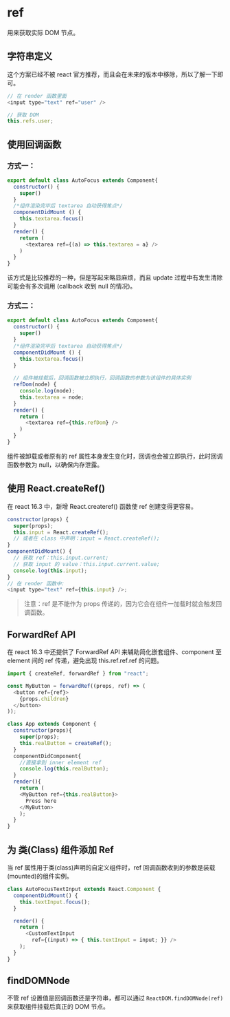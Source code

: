 # ref
用来获取实际 DOM 节点。

## 字符串定义
这个方案已经不被 react 官方推荐，而且会在未来的版本中移除，所以了解一下即可。

``` js
// 在 render 函数里面
<input type="text" ref="user" />

// 获取 DOM
this.refs.user;
```

## 使用回调函数
### 方式一：
``` js
export default class AutoFocus extends Component{
  constructor() {
    super()
  }
  /*组件渲染完毕后 textarea 自动获得焦点*/ 
  componentDidMount () {
    this.textarea.focus()
  }
  render() {
    return (
      <textarea ref={(a) => this.textarea = a} />
    )
  }
}
```

该方式是比较推荐的一种，但是写起来略显麻烦，而且 update 过程中有发生清除可能会有多次调用 (callback 收到 null 的情况)。

### 方式二：
``` js
export default class AutoFocus extends Component{
  constructor() {
    super()
  }
  /*组件渲染完毕后 textarea 自动获得焦点*/ 
  componentDidMount () {
    this.textarea.focus()
  }
  
  // 组件被挂载后，回调函数被立即执行，回调函数的参数为该组件的具体实例
  refDom(node) { 
    console.log(node);
    this.textarea = node;
  }
  render() {
    return (
      <textarea ref={this.refDom} />
    )
  }
}
```

组件被卸载或者原有的 ref 属性本身发生变化时，回调也会被立即执行，此时回调函数参数为 null，以确保内存泄露。

## 使用 React.createRef()
在 react 16.3 中，新增 React.createref() 函数使 ref 创建变得更容易。

``` js
constructor(props) {
  super(props);
  this.input = React.createRef();
  // 或者在 class 中声明：input = React.createRef();
}
componentDidMount() {
  // 获取 ref：this.input.current;
  // 获取 input 的 value：this.input.current.value;
  console.log(this.input);
}
// 在 render 函数中:
<input type="text" ref={this.input} />;
```

> 注意：ref 是不能作为 props 传递的，因为它会在组件一加载时就会触发回调函数。

## ForwardRef API 
在 react 16.3 中还提供了 ForwardRef API 来辅助简化嵌套组件、component 至 element 间的 ref 传递，避免出现 this.ref.ref.ref 的问题。

``` js
import { createRef, forwardRef } from "react";

const MyButton = forwardRef((props, ref) => (
  <button ref={ref}>
    {props.children}
  </button>
));

class App extends Component {
  constructor(props){
    super(props);
    this.realButton = createRef();
  }
  componentDidComponent{
    //直接拿到 inner element ref
    console.log(this.realButton);
  }
  render(){
    return (
    <MyButton ref={this.realButton}>
      Press here
    </MyButton>
    );
  }
}
```

## 为 类(Class) 组件添加 Ref
当 ref 属性用于类(class)声明的自定义组件时，ref 回调函数收到的参数是装载(mounted)的组件实例。


``` js
class AutoFocusTextInput extends React.Component {
  componentDidMount() {
    this.textInput.focus();
  }

  render() {
    return (
      <CustomTextInput
        ref={(input) => { this.textInput = input; }} />
    );
  }
}
```

## findDOMNode
不管 ref 设置值是回调函数还是字符串，都可以通过 `ReactDOM.findDOMNode(ref)` 来获取组件挂载后真正的 DOM 节点。